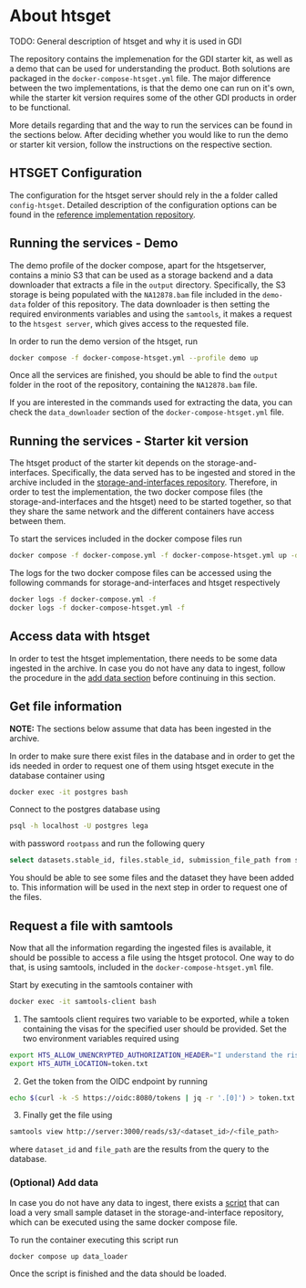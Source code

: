# About htsget
TODO: General description of htsget and why it is used in GDI

The repository contains the implemenation for the GDI starter kit, as well as a demo that can be used for understanding the product. Both solutions are packaged in the `docker-compose-htsget.yml` file. The major difference between the two implementations, is that the demo one can run on it's own, while the starter kit version requires some of the other GDI products in order to be functional. 

More details regarding that and the way to run the services can be found in the sections below. After deciding whether you would like to run the demo or starter kit version, follow the instructions on the respective section.

## HTSGET Configuration
The configuration for the htsget server should rely in the a folder called `config-htsget`. Detailed description of the configuration options can be found in the [reference implementation repository](https://github.com/ga4gh/htsget-refserver#setup---native).

## Running the services - Demo
The demo profile of the docker compose, apart for the htsgetserver, contains a minio S3 that can be used as a storage backend and a data downloader that extracts a file in the `output` directory. Specifically, the S3 storage is being populated with the `NA12878.bam` file included in the `demo-data` folder of this repository. The data downloader is then setting the required environments variables and using the `samtools`, it makes a request to the `htsgest server`, which gives access to the requested file.

In order to run the demo version of the htsget, run
```sh
docker compose -f docker-compose-htsget.yml --profile demo up
```
Once all the services are finished, you should be able to find the `output` folder in the root of the repository, containing the `NA12878.bam` file.

If you are interested in the commands used for extracting the data, you can check the `data_downloader` section of the `docker-compose-htsget.yml` file.

## Running the services - Starter kit version
The htsget product of the starter kit depends on the storage-and-interfaces. Specifically, the data served has to be ingested and stored in the archive included in the [storage-and-interfaces repository](https://github.com/GenomicDataInfrastructure/starter-kit-storage-and-interfaces). Therefore, in order to test the implementation, the two docker compose files (the storage-and-interfaces and the htsget) need to be started together, so that they share the same network and the different containers have access between them.

To start the services included in the docker compose files run
```sh
docker compose -f docker-compose.yml -f docker-compose-htsget.yml up -d
```

The logs for the two docker compose files can be accessed using the following commands for storage-and-interfaces and htsget respectively
```sh
docker logs -f docker-compose.yml -f
docker logs -f docker-compose-htsget.yml -f
```

## Access data with htsget
In order to test the htsget implementation, there needs to be some data ingested in the archive. In case you do not have any data to ingest, follow the procedure in the [add data section](#(optional)-add-data) before continuing in this section.

## Get file information
**NOTE:** The sections below assume that data has been ingested in the archive.

In order to make sure there exist files in the database and in order to get the ids needed in order to request one of them using htsget execute in the database container using
```sh
docker exec -it postgres bash
```
Connect to the postgres database using
```sh
psql -h localhost -U postgres lega
```
with password `rootpass` and run the following query
```sh
select datasets.stable_id, files.stable_id, submission_file_path from sda.file_dataset join sda.files on file_id = files.id full join sda.datasets on file_dataset.id = sda.datasets.id;
```
You should be able to see some files and the dataset they have been added to. This information will be used in the next step in order to request one of the files.

## Request a file with samtools

Now that all the information regarding the ingested files is available, it should be possible to access a file using the htsget protocol. One way to do that, is using samtools, included in the `docker-compose-htsget.yml` file.

Start by executing in the samtools container with
```sh
docker exec -it samtools-client bash
```
1. The samtools client requires two variable to be exported, while a token containing the visas for the specified user should be provided. Set the two environment variables required using
```sh
export HTS_ALLOW_UNENCRYPTED_AUTHORIZATION_HEADER="I understand the risks"
export HTS_AUTH_LOCATION=token.txt
```
2. Get the token from the OIDC endpoint by running
```sh
echo $(curl -k -S https://oidc:8080/tokens | jq -r '.[0]') > token.txt
```
3. Finally get the file using
```sh
samtools view http://server:3000/reads/s3/<dataset_id>/<file_path>
```
where `dataset_id` and `file_path` are the results from the query to the database.

### (Optional) Add data
In case you do not have any data to ingest, there exists a [script](https://github.com/GenomicDataInfrastructure/starter-kit-storage-and-interfaces/blob/main/scripts/load_data.sh) that can load a very small sample dataset in the storage-and-interface repository, which can be executed using the same docker compose file. 

To run the container executing this script run
```sh
docker compose up data_loader
```
Once the script is finished and the data should be loaded. 

